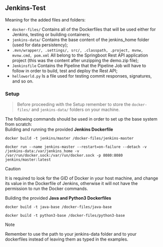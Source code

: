 ## Jenkins-Test
Meaning for the added files and folders:
+ `docker-files/` Contains all of the Dockerfiles that will be used either for Jenkins, testing or building containers;
+ `jenkins-data/` Contains the base content of the jenkins_home folder (used for data persistency);
+ `.mvn/wrapper/, .settings/, src/, .classpath, .project, mvnw, mvnw.cmd, pom.xml` All belong to the Springboot Rest API application project (this was the content after unzipping the demo.zip file);
+ `Jenkinsfile` Contains the Pipeline that the Pipeline Job will have to follow in order to build, test and deploy the Rest API;
+ `helloworld.py` Is a file used for testing commit responses, signatures, and so on.

### Setup
> Before proceeding with the Setup remember to store the `docker-files/` and `jenkins-data/` folders on your machine.

The following commands should be used in order to set up the base system from scratch: <br />
Building and running the provided **Jenkins Dockerfile**
```
docker build -t jenkins/master /docker-files/jenkins-master
```
```
docker run --name jenkins-master --restart=on-failure --detach -v /jenkins-data:/var/jenkins_home -v /var/run/docker.sock:/var/run/docker.sock -p 8080:8080 jenkins/master:latest
```
> [!CAUTION]
> It is required to look for the GID of Docker in your host machine, and change its value in the Dockerfile of Jenkins, otherwise it will not have the permission to run the Docker commands.

Building the provided **Java and Python3 Dockerfiles**
```
docker build -t java-base /docker-files/java-base
```
```
docker build -t python3-base /docker-files/python3-base
```

> [!NOTE]
> Remember to use the path to your jenkins-data folder and to your dockerfiles instead of leaving them as typed in the examples.
